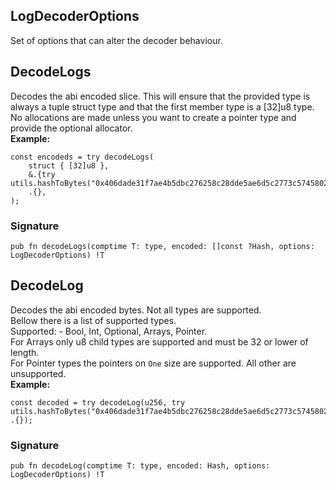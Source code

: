 ## LogDecoderOptions

Set of options that can alter the decoder behaviour.

## DecodeLogs
Decodes the abi encoded slice. This will ensure that the provided type
is always a tuple struct type and that the first member type is a [32]u8 type.\
No allocations are made unless you want to create a pointer type and provide the optional
allocator.\
**Example:**
```zig
const encodeds = try decodeLogs(
    struct { [32]u8 },
    &.{try utils.hashToBytes("0x406dade31f7ae4b5dbc276258c28dde5ae6d5c2773c5745802c493a2360e55e0")},
    .{},
);
```

### Signature

```zig
pub fn decodeLogs(comptime T: type, encoded: []const ?Hash, options: LogDecoderOptions) !T
```

## DecodeLog
Decodes the abi encoded bytes. Not all types are supported.\
Bellow there is a list of supported types.\
Supported:
    - Bool, Int, Optional, Arrays, Pointer.\
For Arrays only u8 child types are supported and must be 32 or lower of length.\
For Pointer types the pointers on `One` size are supported. All other are unsupported.\
**Example:**
```zig
const decoded = try decodeLog(u256, try utils.hashToBytes("0x406dade31f7ae4b5dbc276258c28dde5ae6d5c2773c5745802c493a2360e55e0"), .{});
```

### Signature

```zig
pub fn decodeLog(comptime T: type, encoded: Hash, options: LogDecoderOptions) !T
```

